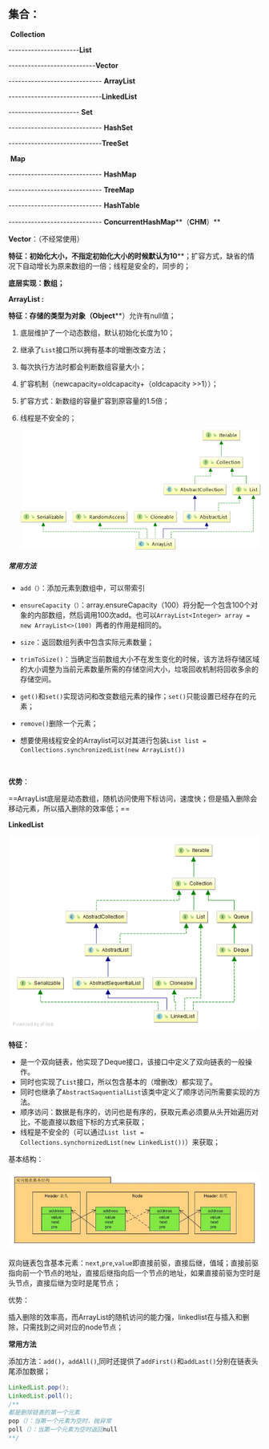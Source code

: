 ## 集合：

​         **Collection**

----------------------**List**

---------------------------**Vector**

----------------------------- **ArrayList**

-----------------------------**LinkedList**

---------------------- **Set**

-----------------------------  **HashSet**

 -----------------------------**TreeSet**





​         **Map**

-----------------------------  **HashMap**

 -----------------------------  **TreeMap**

  -----------------------------   **HashTable**

   -----------------------------   **ConcurrentHashMap****（****CHM****）**

 

**Vector**：（不经常使用）

**特征：初始化大小，不指定初始化大小的时候默认为10****；扩容方式，缺省的情况下自动增长为原来数组的一倍；线程是安全的，同步的；

**底层实现：数组；**

 

**ArrayList :**

​         **特征：存储的类型为对象（Object****）允许有null值；

1. 底层维护了一个动态数组，默认初始化长度为10；

2. 继承了`List`接口所以拥有基本的增删改查方法；

3. 每次执行方法时都会判断数组容量大小；

4. 扩容机制（newcapacity=oldcapacity+（oldcapacity >>1））；

5. 扩容方式：新数组的容量扩容到原容量的1.5倍；

6. 线程是不安全的；

   

   ![](https://github.com/y-zlong/javaAPI/blob/master/img/824033814-59d2489b533a5_articlex.png)

   

##### 常用方法

- `add（）`：添加元素到数组中，可以带索引

- `ensureCapacity（）`：array.ensureCapacity（100）将分配一个包含100个对象的内部数组，然后调用100次add。也可以`ArrayList<Integer> array = new ArrayList<>(100) `两者的作用是相同的。

- `size`：返回数组列表中包含实际元素数量；

- `trimToSize()`：当确定当前数组大小不在发生变化的时候，该方法将存储区域的大小调整为当前元素数量所需的存储空间大小，垃圾回收机制将回收多余的存储空间。

- `get()`和`set()`实现访问和改变数组元素的操作；`set()`只能设置已经存在的元素；

- `remove()`删除一个元素；

- 想要使用线程安全的Arraylist可以对其进行包装`List list = Conllections.synchronizedList(new ArrayList())`

  ​		

**优势**：

​		==ArrayList底层是动态数组，随机访问使用下标访问，速度快；但是插入删除会移动元素，所以插入删除的效率低；==

  

**LinkedList**

![](https://github.com/y-zlong/javaAPI/blob/master/img/LinkedList.png)

**特征：**

- ​	是一个双向链表，他实现了Deque接口，该接口中定义了双向链表的一般操作。
- 同时也实现了`List`接口，所以包含基本的（增删改）都实现了。
- 同时也继承了`AbstractSaquentialList`该类中定义了顺序访问所需要实现的方法。
- 顺序访问：数据是有序的，访问也是有序的，获取元素必须要从头开始遍历对比，不能直接以数组下标的方式来获取；
- 线程是不安全的（可以通过`List list = Collections.synchornizedList(new LinkedList())`）来获取；	

基本结构：

![](https://github.com/y-zlong/javaAPI/blob/master/img/1254252816-5cc66e19eed8f_articlex.jpg)

双向链表包含基本元素：`next`,`pre`,`value`即直接前驱，直接后继，值域；直接前驱指向前一个节点的地址，直接后继指向后一个节点的地址，如果直接前驱为空时是头节点，直接后继为空时是尾节点；

优势：

​	插入删除的效率高，而ArrayList的随机访问的能力强，linkedlist在与插入和删除，只需找到之间对应的node节点；



**常用方法**

​	添加方法：`add()`，`addAll()`,同时还提供了`addFirst()`和`addLast()`分别在链表头尾添加数据；

```java
LinkedList.pop();
LinkedList.poll();
/**
都是删除链表的第一个元素
pop（）：当第一个元素为空时，抛异常
poll（）：当第一个元素为空时返回null
**/
```

